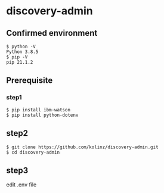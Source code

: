 # discovery-admin
## Confirmed environment
```
$ python -V
Python 3.8.5
$ pip -V
pip 21.1.2
```
## Prerequisite
### step1
```
$ pip install ibm-watson
$ pip install python-dotenv
```
## step2
```
$ git clone https://github.com/kolinz/discovery-admin.git
$ cd discovery-admin
```
## step3
edit .env file

